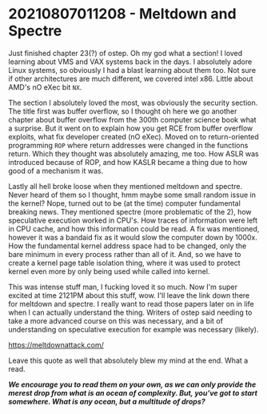 # 20210807011208 - Meltdown and Spectre

Just finished chapter 23(?) of ostep. Oh my god what a section! I loved learning about VMS and VAX systems
back in the days. I absolutely adore Linux systems, so obviously I had a blast learning about them too. 
Not sure if other architectures are much different, we covered intel x86. Little about AMD's nO eXec
bit `NX`. 

The section I absolutely loved the most, was obviously the security section. The title first was buffer
overflow, so I thought oh here we go another chapter about buffer overflow from the 300th computer science
book what a surprise. But it went on to explain how you get RCE from buffer overflow exploits, what
fix developer created (nO eXec). Moved on to return-oriented programming `ROP` where return addresses
were changed in the functions return. Which they thought was absolutely amazing, me too. How ASLR was
introduced because of ROP, and how KASLR became a thing due to how good of a mechanism it was. 

Lastly all hell broke loose when they mentioned meltdown and spectre. Never heard of them so I thought,
hmm maybe some small random issue in the kernel? Nope, turned out to be (at the time) computer fundamental
breaking news. They mentioned spectre (more problematic of the 2), how speculative execution worked in CPU's.
How traces of information were left in CPU cache, and how this information could be read. A fix was 
mentioned, however it was a bandaid fix as it would slow the computer down by 1000x. How the fundamental
kernel address space had to be changed, only the bare minimum in every process rather than all of it. And,
so we have to create a kernel page table isolation thing, where it was used to protect kernel even more
by only being used while called into kernel.

This was intense stuff man, I fucking loved it so much. Now I'm super excited at time 2121PM about this
stuff, wow. I'll leave the link down there for meltdown and spectre. I really want to read those papers
later on in life when I can actually understand the thing. Writers of ostep said needing to take a more
advanced course on this was necessary, and a bit of understanding on speculative execution for example
was necessary (likely). 

https://meltdownattack.com/

Leave this quote as well that absolutely blew my mind at the end. What a read.

***We encourage you to read them on your own, as we can only provide the
merest drop from what is an ocean of complexity. But, you've got to start
somewhere. What is any ocean, but a multitude of drops?***
